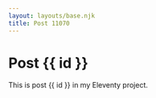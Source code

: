```yaml
---
layout: layouts/base.njk
title: Post 11070
---
```


# Post {{ id }}

This is post {{ id }} in my Eleventy project.
